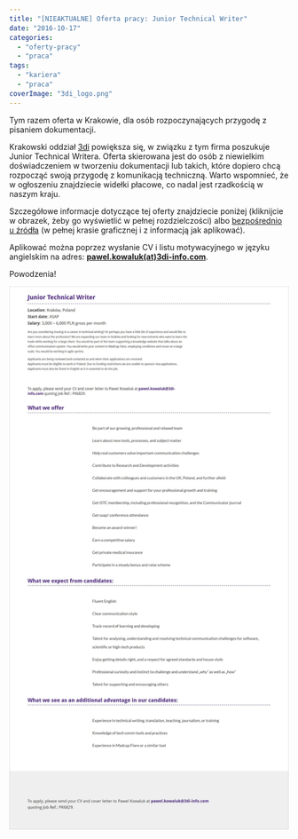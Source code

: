 ```yaml
---
title: "[NIEAKTUALNE] Oferta pracy: Junior Technical Writer"
date: "2016-10-17"
categories:
  - "oferty-pracy"
  - "praca"
tags:
  - "kariera"
  - "praca"
coverImage: "3di_logo.png"
---
```


Tym razem oferta w Krakowie, dla osób rozpoczynających przygodę z pisaniem dokumentacji.

Krakowski oddział [3di](http://3di.com.pl/) powiększa się, w związku z tym firma poszukuje Junior Technical Writera. Oferta skierowana jest do osób z niewielkim doświadczeniem w tworzeniu dokumentacji lub takich, które dopiero chcą rozpocząć swoją przygodę z komunikacją techniczną. Warto wspomnieć, że w ogłoszeniu znajdziecie widełki płacowe, co nadal jest rzadkością w naszym kraju.

Szczegółowe informacje dotyczące tej oferty znajdziecie poniżej (kliknijcie w obrazek, żeby go wyświetlić w pełnej rozdzielczości) albo [bezpośrednio u źródła](http://3di.com.pl/junior-technical-writer/) (w pełnej krasie graficznej i z informacją jak aplikować).

Aplikować można poprzez wysłanie CV i listu motywacyjnego w języku angielskim na adres: **[pawel.kowaluk(at)3di-info.com](mailto:pawel.kowaluk@3di-info.com)**.

Powodzenia!

[![junior_tech_writer_3di](images/junior_tech_writer_3di.jpg)](http://techwriter.pl/wp-content/uploads/2016/10/junior_tech_writer_3di.jpg)
